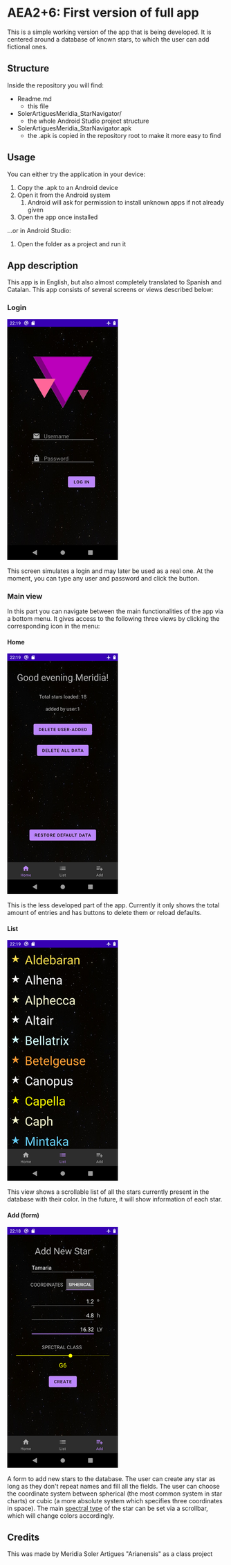# AEA2+6: First version of full app
This is a simple working version of the app that is being developed.
It is centered around a database of known stars, to which the user can add fictional ones.
## Structure
Inside the repository you will find:
* Readme.md
  * this file
* SolerArtiguesMeridia_StarNavigator/
  * the whole Android Studio project structure
* SolerArtiguesMeridia_StarNavigator.apk
  * the .apk is copied in the repository root to make it more easy to find
## Usage
You can either try the application in your device:
1. Copy the .apk to an Android device
2. Open it from the Android system
   1. Android will ask for permission to install unknown apps if not already given
3. Open the app once installed

...or in Android Studio:
1. Open the folder as a project and run it
## App description
This app is in English, but also almost completely translated to Spanish and Catalan.
This app consists of several screens or views described below:
### Login
![Login view screenshot](./screenshots/login.png)

This screen simulates a login and may later be used as a real one.
At the moment, you can type any user and password and click the button.
### Main view
In this part you can navigate between the main functionalities of the app via a bottom menu. It gives access to the following three views by clicking the corresponding icon in the menu:
#### Home
![Home view screenshot](./screenshots/home.png)

This is the less developed part of the app. Currently it only shows the total amount of entries and has buttons to delete them or reload defaults.
#### List
![List view screenshot](./screenshots/list.png)

This view shows a scrollable list of all the stars currently present in the database with their color. In the future, it will show information of each star.
#### Add (form)
![Form view screenshot](./screenshots/form.png)

A form to add new stars to the database. The user can create any star as long as they don't repeat names and fill all the fields. The user can choose the coordinate system between spherical (the most common system in star charts) or cubic (a more absolute system which specifies three coordinates in space). The main 
[spectral type](https://en.wikipedia.org/wiki/Stellar_classification#Spectral_types "read about spectral types (NOTE: only the classic ones + L are used in the app)") of the star can be set via a scrollbar, which will change colors accordingly.
## Credits
This was made by Meridia Soler Artigues "Arianensis" as a class project

